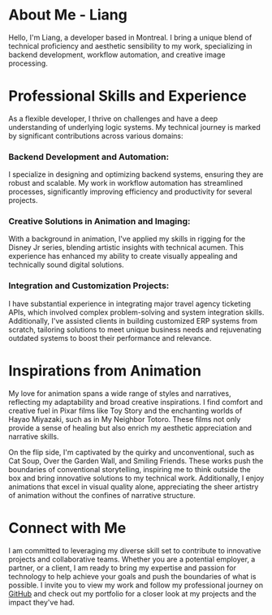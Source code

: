 # About Me - Liang
Hello, I'm Liang, a developer based in Montreal. I bring a unique blend of technical proficiency and aesthetic sensibility to my work, specializing in backend development, workflow automation, and creative image processing.

# Professional Skills and Experience
As a flexible developer, I thrive on challenges and have a deep understanding of underlying logic systems. My technical journey is marked by significant contributions across various domains:

### Backend Development and Automation: 
I specialize in designing and optimizing backend systems, ensuring they are robust and scalable. My work in workflow automation has streamlined processes, significantly improving efficiency and productivity for several projects.
### Creative Solutions in Animation and Imaging: 
With a background in animation, I've applied my skills in rigging for the Disney Jr series, blending artistic insights with technical acumen. This experience has enhanced my ability to create visually appealing and technically sound digital solutions.
### Integration and Customization Projects: 
I have substantial experience in integrating major travel agency ticketing APIs, which involved complex problem-solving and system integration skills. Additionally, I've assisted clients in building customized ERP systems from scratch, tailoring solutions to meet unique business needs and rejuvenating outdated systems to boost their performance and relevance.

# Inspirations from Animation
My love for animation spans a wide range of styles and narratives, reflecting my adaptability and broad creative inspirations. I find comfort and creative fuel in Pixar films like Toy Story and the enchanting worlds of Hayao Miyazaki, such as in My Neighbor Totoro. These films not only provide a sense of healing but also enrich my aesthetic appreciation and narrative skills.

On the flip side, I'm captivated by the quirky and unconventional, such as Cat Soup, Over the Garden Wall, and Smiling Friends. These works push the boundaries of conventional storytelling, inspiring me to think outside the box and bring innovative solutions to my technical work. Additionally, I enjoy animations that excel in visual quality alone, appreciating the sheer artistry of animation without the confines of narrative structure.

# Connect with Me
I am committed to leveraging my diverse skill set to contribute to innovative projects and collaborative teams. Whether you are a potential employer, a partner, or a client, I am ready to bring my expertise and passion for technology to help achieve your goals and push the boundaries of what is possible. I invite you to view my work and follow my professional journey on [GitHub](https://github.com/liang256) and check out my portfolio for a closer look at my projects and the impact they've had.